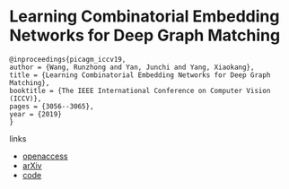 # Learning Combinatorial Embedding Networks for Deep Graph Matching

```
@inproceedings{picagm_iccv19,
author = {Wang, Runzhong and Yan, Junchi and Yang, Xiaokang},
title = {Learning Combinatorial Embedding Networks for Deep Graph Matching},
booktitle = {The IEEE International Conference on Computer Vision (ICCV)},
pages = {3056--3065},
year = {2019}
}
```

links
- [openaccess](http://openaccess.thecvf.com/content_ICCV_2019/html/Wang_Learning_Combinatorial_Embedding_Networks_for_Deep_Graph_Matching_ICCV_2019_paper.html)
- [arXiv](https://arxiv.org/abs/1904.00597)
- [code](https://github.com/Thinklab-SJTU/PCA-GM)
